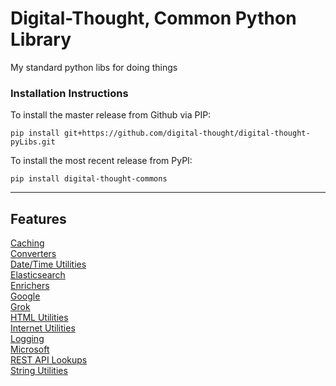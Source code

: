 # Digital-Thought, Common Python Library

My standard python libs for doing things


### Installation Instructions

To install the master release from Github via PIP:<br>
```shell script
pip install git+https://github.com/digital-thought/digital-thought-pyLibs.git
```
To install the most recent release from PyPI:<br>
```shell script
pip install digital-thought-commons
```
***
## Features
[Caching](./digital-thought/commons/cache/README.md)<br>
[Converters](./digital-thought/commons/converters/README.md)<br>
[Date/Time Utilities](./digital-thought/commons/date_utils/README.md)<br>
[Elasticsearch](./digital-thought/commons/elasticsearch/README.md)<br>
[Enrichers](./digital-thought/commons/enrichers/README.md)<br>
[Google](./digital-thought/commons/google/README.md)<br>
[Grok](./digital-thought/commons/grok/README.md)<br>
[HTML Utilities](./digital-thought/commons/html_utils/README.md)<br>
[Internet Utilities](./digital-thought/commons/internet/README.md)<br>
[Logging](./digital-thought/commons/logging/README.md)<br>
[Microsoft](./digital-thought/commons/microsoft/README.md)<br>
[REST API Lookups](./digital-thought/commons/restful_lookup/README.md)<br>
[String Utilities](./digital-thought/commons/string_utils/README.md)


